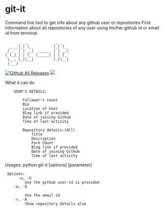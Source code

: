 # git-it
Command line tool to get info about any github user or repositories
Find information about all repositories of any user using his/her github id or email id from terminal.    
```
       _ _             _ _
  __ _(_) |_          (_) |_
 / _` | | __|  _____  | | __|
| (_| | | |_  |_____| | | |_
 \__, |_|\__|         |_|\__|
 |___/

```
[![Github All Releases](https://img.shields.io/github/downloads/rishabhryber/git-it/total.svg)]()
[![](https://img.shields.io/badge/author-rishabhryber-green.svg)](https://github.com/rishabhryber)


What it can do
  
        USER'S DETAILS:
      
            Follower's count
            Bio 
            Location of User
            Blog link if provided
            Date of joining Github
            Time of last activity
            
            Repository details:(All)
                Title
                Description 
                Fork COunt
                Blog link if provided
                Date of joining Github
                Time of last activity
        
      
      
  

  Usages: python git-it [options] [parameter]

     Options:
          -u, -U
             Use the github user-id is provided
        -e, -E
     
             Use the email id
        -r, -R
             Show repository details also